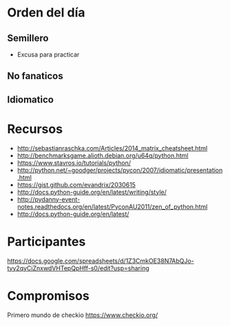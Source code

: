 Orden del día
=============

Semillero
---------

* Excusa para practicar

No fanaticos
------------



Idiomatico
----------


Recursos
========

* http://sebastianraschka.com/Articles/2014_matrix_cheatsheet.html
* http://benchmarksgame.alioth.debian.org/u64q/python.html
* https://www.stavros.io/tutorials/python/
* http://python.net/~goodger/projects/pycon/2007/idiomatic/presentation.html
* https://gist.github.com/evandrix/2030615
* http://docs.python-guide.org/en/latest/writing/style/
* http://pydanny-event-notes.readthedocs.org/en/latest/PyconAU2011/zen_of_python.html
* http://docs.python-guide.org/en/latest/

Participantes
=============

https://docs.google.com/spreadsheets/d/1Z3CmkOE38N7AbQJo-tyy2qyCiZnxwdVHTepQpHff-s0/edit?usp=sharing

Compromisos
===========

Primero mundo de checkio
https://www.checkio.org/

